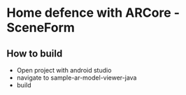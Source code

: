 # Home defence with ARCore - SceneForm

## How to build
- Open project with android studio
- navigate to sample-ar-model-viewer-java
- build
